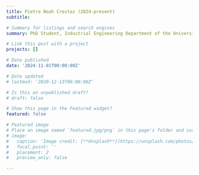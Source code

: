 ```yaml
---
title: Pietro Noah Crestaz (2024-present)
subtitle: 

# Summary for listings and search engines
summary: PhD Student, Industrial Engineering Department of the University of Trento and LAAS/CNRS (co-supervision with [Nicolas Mansard](https://gepettoweb.laas.fr/index.php/Members/NicolasMansard)). Topic "Numerically-efficient Reinforcement learning for Robotics".

# Link this post with a project
projects: []

# Date published
date: '2024-11-01T00:00:00Z'

# Date updated
# lastmod: '2020-12-13T00:00:00Z'

# Is this an unpublished draft?
# draft: false

# Show this page in the Featured widget?
featured: false

# Featured image
# Place an image named `featured.jpg/png` in this page's folder and customize its options here.
# image:
#   caption: 'Image credit: [**Unsplash**](https://unsplash.com/photos/CpkOjOcXdUY)'
#   focal_point: ''
#   placement: 2
#   preview_only: false

---
```

